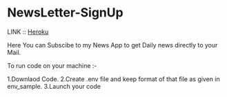# NewsLetter-SignUp

LINK :: [Heroku](https://news-letter-signup-01.herokuapp.com/)

Here You can Subscibe to my News App to get Daily news directly to your Mail.

To run code on your machine :-

 1.Downlaod Code.
 2.Create .env file and keep format of that file as given in env_sample.
 3.Launch your code
